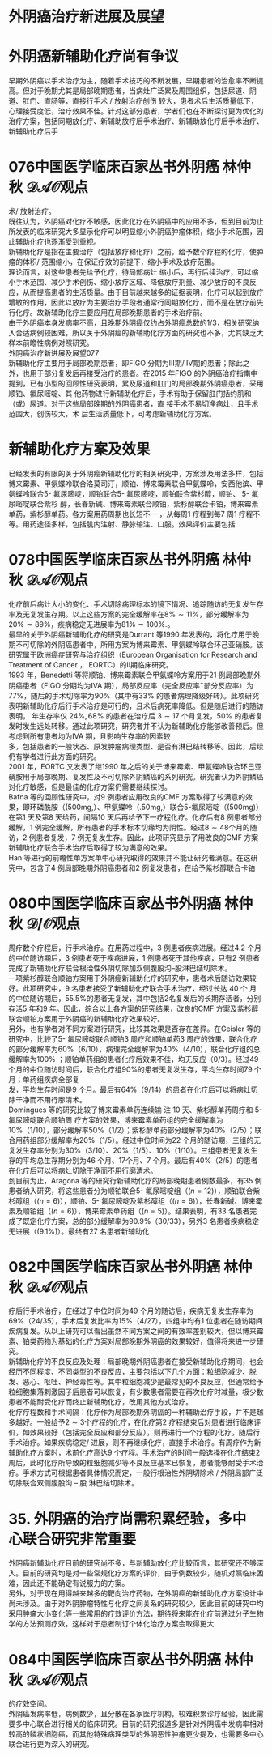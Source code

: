 # 外阴癌治疗新进展及展望  
#  外阴癌新辅助化疗尚有争议  
早期外阴癌以手术治疗为主，随着手术技巧的不断发展，早期患者的治愈率不断提高。但对于晚期尤其是局部晚期患者，当病灶广泛累及周围组织，包括尿道、阴道、肛门、直肠等，直接行手术 /  放射治疗创伤 较大，患者术后生活质量低下，心理接受度低，治疗效果不佳。针对这部分患者，学者们也在不断探讨更为优化的治疗方案，包括同期放化疗、新辅助放疗后手术治疗、新辅助放化疗后手术治疗、新辅助化疗后手  
# 076中国医学临床百家丛书外阴癌  林仲秋  $\mathcal{D A O}$观点  
术/ 放射治疗。  
既往认为，外阴癌对化疗不敏感，因此化疗在外阴癌中的应用不多，但到目前为止所发表的临床研究大多显示化疗可以明显缩小外阴癌肿瘤体积，缩小手术范围，因此辅助化疗也逐渐受到重视。  
新辅助化疗是指在主要治疗（包括放疗和化疗）之前，给予数个疗程的化疗，使肿瘤的体积/ 范围缩小，在保证疗效的前提下，缩小手术及放疗范围。  
理论而言，对这些患者先给予化疗，待局部病灶 缩小后，再行后续治疗，可以缩小手术范围、减少手术创伤、缩小放疗区域、降低放疗剂量、减少放疗的不良反应，从而提高患者的生活质量。由于目前越来越多的证据表明，化疗可以起到放疗增敏的作用，因此以放疗为主要治疗手段者通常行同期放化疗，而不是在放疗前先行化疗。故新辅助化疗主要应用在局部晚期患者的手术治疗前。  
由于外阴癌本身发病率不高，且晚期外阴癌仅约占外阴癌总数的1/3，相关研究纳入合适病例较困难，所以关于外阴癌的新辅助化疗方面的研究也不多，尤其缺乏大样本前瞻性病例对照研究。  
外阴癌治疗新进展及展望077  
新辅助化疗主要用于局部晚期患者，即FIGO 分期为Ⅲ期/ Ⅳ期的患者；除此之外，也用于部分复发后再接受治疗的患者。在2015 年FIGO 的外阴癌治疗指南中提到，已有小型的回顾性研究表明，累及尿道和肛门的局部晚期外阴癌患者，采用顺铂、氟尿嘧啶、其 他药物进行新辅助化疗后，手术有助于保留肛门括约肌和（或）尿道。对于这些局部晚期的外阴癌患者，直 接手术不易切净病灶，且手术范围大，创伤较大，术 后生活质量低下，可考虑新辅助化疗方案。  
#  新辅助化疗方案及效果  
已经发表的有限的关于外阴癌新辅助化疗的相关研究中，方案涉及用法多样，包括博来霉素、甲氨蝶呤联合洛莫司汀，顺铂、博来霉素联合甲氨蝶呤，安西他滨、甲氨蝶呤联合5- 氟尿嘧啶，顺铂联合5- 氟尿嘧啶，顺铂联合紫杉醇，顺铂、 5-  氟尿嘧啶联合紫杉 醇，长春新碱、博来霉素联合顺铂，紫杉醇联合卡铂，博来霉素单药，紫杉醇单药。各方案用药周期也长短不 一，从每周1 疗程到每7 周1 疗程不等。用药途径多样，包括肌内注射、静脉输注、口服。效果评价主要包括  
# 078中国医学临床百家丛书外阴癌  林仲秋  $\mathcal{D A O}$观点  
化疗前后病灶大小的变化、手术切除病理标本的镜下情况、追踪随访的无复发生存率及无复发生存期。以上这些方案的完全缓解率在$8\%\sim11\%$，部分缓解率为$20\%\sim89\%$，疾病稳定无进展率为$81\%\sim100\%.$。  
最早的关于外阴癌新辅助化疗的研究是Durrant 等1990 年发表的，将化疗用于晚期不可切除的外阴癌患者中，所用方案为博来霉素、甲氨蝶呤联合环己亚硝胺。该研究属于欧洲癌症研究与治疗组织（European Organisation for Research and Treatment of Cancer ， EORTC）的Ⅱ期临床研究。  
1993 年，Benedetti 等将顺铂、博来霉素联合甲氨蝶呤方案用于21 例局部晚期外阴癌患者（FIGO 分期均为ⅣA 期），局部反应率（完全反应率$^+$部分反应率）为$77\%$，随后的手术切除率为$90\%$（其中有$33\%$ 的患者病理降级好转）。此项研究表明新辅助化疗后行手术治疗是可行的，且术后病死率降低。但是随后进行的随访表明，  年生存率仅 $24\%,68\%$  的患者在治疗后 $3\sim17$ 个月复发，$50\%$ 的患者复发时发生远处转移。通过此项研究，研究者并不认为新辅助化疗能够改善预后。但考虑到所有患者均为ⅣA 期，且影响生存率的因素较  
多，包括患者的一般状态、原发肿瘤病理类型、是否有淋巴结转移等。因此，后续仍有学者进行此方面的研究。  
2001 年，EORTC 又发表了继1990 年之后的关于博来霉素、甲氨蝶呤联合环己亚硝胺用于局部晚期、复发性及不可切除外阴鳞癌的系列研究。研究者认为外阴鳞癌对化疗敏感，但是最佳的化疗方案仍需要继续探讨。  
Bafna 等的回顾性研究中，对9 例患者应用改良的CMF 方案取得了较满意的效果，即环磷酰胺（$(500\mathrm{mg},$）、甲氨蝶呤（$.50\mathrm{mg},$）联合5-氟尿嘧啶（$(500\mathrm{mg})$）在第1 天及第8 天给药，间隔10 天后再给予下一疗程化疗。化疗后有8 例患者部分缓解，1 例完全缓解，所有患者的手术标本切缘均为阴性。经过$8\sim48$个月的随访，2 例患者复发，7 例无复发生存。因此，此项研究显示了用改良的CMF 方案新辅助化疗联合手术治疗后取得了较为满意的效果。  
Han 等进行的前瞻性单方案单中心研究取得的效果并不能让研究者满意。在这研究中，包含了4 例局部晚期外阴癌患者和2 例复发患者，在给予紫杉醇联合卡铂  
# 080中国医学临床百家丛书外阴癌  林仲秋  ${\mathcal{D}}/{\mathcal{O}}$观点  
周疗数个疗程后，行手术治疗。在用药过程中，3 例患者疾病进展。经过4.2 个月的中位随访期后，3 例患者死于疾病进展，1 例患者死于其他疾病，只有2 例患者完成了新辅助化疗联合根治性外阴切除加双侧腹股沟–股淋巴结切除术。  
一项紫杉醇联合顺铂方案用于外阴癌新辅助化疗的研究中，患者术后随访效果较好。此项研究中，9 名患者接受了新辅助化疗联合手术治疗，经过长达 40  个 月的中位随访期后，$55.5\%$的患者无复发，其中包括2名复发后的长期存活者，分别存活5 年和9 年。因此，综合以上各方案的研究结果，改良的CMF 方案及紫杉醇联合顺铂方案用于外阴癌的新辅助化疗效果较好。  
另外，也有学者对不同方案进行研究，比较其效果是否存在差异。在Geisler 等的研究中，比较了5- 氟尿嘧啶联合顺铂3 周疗和顺铂单药3 周疗的效果，联合化疗的部分缓解率为$60\%$（6/10），病理完全缓解率为$40\%$（4/10），联合化疗组的总缓解率为$100\%$ ；顺铂单药组的患者化疗后效果不佳，均无反应（0/3）。经过49 个月的中位随访时间后，联合化疗组$90\%$的患者无复发生存，平均生存时间79 个月；单药组疾病全部复  
发，平均生存时间是9 个月。最后有$64\%$（9/14）的患者在化疗后可以将病灶切除干净而不用行廓清术。  
Domingues  等的研究比较了博来霉素单药连续输 注 10  天、紫杉醇单药周疗和 5-  氟尿嘧啶联合顺铂周 疗方案的效果，博来霉素单药组的完全缓解率为$10\%$（1/10），部分缓解率$50\%$（1/2）；紫杉醇单药部分缓解率为$40\%$（2/5）；联合用药组部分缓解率为$20\%$（1/5）。经过中位时间为22 个月的随访期，三组的无复发生存率分别为$30\%$（3/10）、$20\%$（1/5）、$10\%$（1/10）。三组患者无复发生存的平均总生存期分别为46 个月、17个月、7 个月。最后有$40\%$（2/5）的患者在化疗后可以将病灶切除干净而不用行廓清术。  
到目前为止，Aragona 等的研究行新辅助化疗的局部晚期患者例数最多，有35 例患者纳入研究，将这些患者分为顺铂联合5- 氟尿嘧啶组（$(n{=}12)$），顺铂联合紫杉醇组（$\left(n{=}6\right)$），顺铂、5- 氟尿嘧啶及紫杉醇组（$(n{=}6)$），长春新碱、博来霉素及顺铂组（$(n{=}6)$），博来霉素单药组（$\scriptstyle\left(n=5\right)$）。结果表明，有33 名患者完成了既定化疗方案，总的部分缓解率为$90.9\%$（30/33），另外3 名患者疾病稳定无进展（$(9.1\%]$）。最终有27 名患者新辅助化  
# 082中国医学临床百家丛书外阴癌  林仲秋  $\mathcal{D A O}$观点  
疗后行手术治疗，在经过了中位时间为49 个月的随访后，疾病无复发生存率为$69\%$（24/35），手术后复发比率为$15\%$（4/27），四组中均有1 位患者在随访期间疾病复发。从以上研究可以看出虽然不同方案之间的有效率差别较大，但以博来霉素、铂类药物为基础的化疗方案对局部晚期外阴癌的效果较好，值得将来进一步研究。  
新辅助化疗的不良反应及处理：局部晚期外阴癌患者在接受新辅助化疗期间，也会经历不同程度、不同类型的不良反应，主要包括以下几个方面：粒细胞减少、脱发、恶心、呕吐、神经毒性等。其中粒细胞减少是最常见的不良反应，但通常给予粒细胞集落刺激因子后患者可以恢复，有少数患者需要在再次化疗时减量，极少数患者不能耐受化疗而终止新辅助化疗，改用其他方式治疗。  
化疗疗程数和手术间隔：化疗作为局部晚期外阴癌的一种辅助治疗手段，并不是越多越好。一般给予$2\sim3$个疗程的化疗，在化疗第2 疗程结束后对患者进行临床评价，如效果较好（包括完全反应和部分反应），则再进行一个疗程的化疗，随后行手术治疗。如果疾病稳定/ 进展，则不再继续化疗，直接手术治疗。有周疗作为新 辅助化疗方案时，术前化疗高达9 个疗程。手术治疗的时间一般选择在化疗结束2 周后，此时化疗所导致的粒细胞减少等不良反应基本已恢复，患者能够耐受手术治疗。手术方式可根据患者具体情况而定，一般行根治性外阴切除术 /  外阴局部广泛切除联合双侧腹股沟 –  股 淋巴结切除术。  
# 35.  外阴癌的治疗尚需积累经验，多中 心联合研究非常重要  
外阴癌新辅助化疗目前的研究尚不多，与新辅助放化疗比较而言，其研究还不够深入。目前的研究均是对一些常规化疗方案的评价，由于例数较少，随机对照临床困难，因此还不能确定有说服力的方案。  
另外，对于现在用得越来越多的靶向治疗药物，在外阴癌的新辅助化疗方案设计中尚未涉及。由于对外阴肿瘤特性与化疗之间关系的研究较少，因此目前的研究中均采用肿瘤大小变化等一些常用的疗效评价方法，期待将来能在化疗前通过分子生物学的方法预测疗效，这样对于患者制订个体化治疗方案会取得更大  
# 084中国医学临床百家丛书外阴癌  林仲秋  $\mathcal{D A O}$观点  
的疗效空间。  
外阴癌发病率低，病例数少，且分散在各家医疗机构，较难积累诊疗经验，因此需要多中心联合进行相关的临床研究。目前的研究报道多是针对外阴癌中发病率相对较高的鳞状细胞癌，而其他特殊病理类型的外阴恶性肿瘤更少提及，也需要多中心联合进行更为深入的研究。  